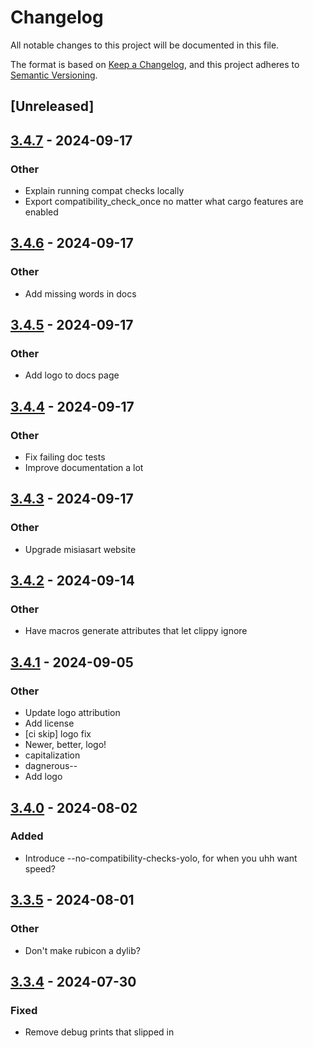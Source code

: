 # Changelog
All notable changes to this project will be documented in this file.

The format is based on [Keep a Changelog](https://keepachangelog.com/en/1.0.0/),
and this project adheres to [Semantic Versioning](https://semver.org/spec/v2.0.0.html).

## [Unreleased]

## [3.4.7](https://github.com/bearcove/rubicon/compare/v3.4.6...v3.4.7) - 2024-09-17

### Other

- Explain running compat checks locally
- Export compatibility_check_once no matter what cargo features are enabled

## [3.4.6](https://github.com/bearcove/rubicon/compare/v3.4.5...v3.4.6) - 2024-09-17

### Other

- Add missing words in docs

## [3.4.5](https://github.com/bearcove/rubicon/compare/v3.4.4...v3.4.5) - 2024-09-17

### Other

- Add logo to docs page

## [3.4.4](https://github.com/bearcove/rubicon/compare/v3.4.3...v3.4.4) - 2024-09-17

### Other

- Fix failing doc tests
- Improve documentation a lot

## [3.4.3](https://github.com/bearcove/rubicon/compare/v3.4.2...v3.4.3) - 2024-09-17

### Other

- Upgrade misiasart website

## [3.4.2](https://github.com/bearcove/rubicon/compare/v3.4.1...v3.4.2) - 2024-09-14

### Other

- Have macros generate attributes that let clippy ignore

## [3.4.1](https://github.com/bearcove/rubicon/compare/v3.4.0...v3.4.1) - 2024-09-05

### Other
- Update logo attribution
- Add license
- [ci skip] logo fix
- Newer, better, logo!
- capitalization
- dagnerous--
- Add logo

## [3.4.0](https://github.com/bearcove/rubicon/compare/v3.3.5...v3.4.0) - 2024-08-02

### Added
- Introduce --no-compatibility-checks-yolo, for when you uhh want speed?

## [3.3.5](https://github.com/bearcove/rubicon/compare/v3.3.4...v3.3.5) - 2024-08-01

### Other
- Don't make rubicon a dylib?

## [3.3.4](https://github.com/bearcove/rubicon/compare/v3.3.3...v3.3.4) - 2024-07-30

### Fixed
- Remove debug prints that slipped in
